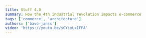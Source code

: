 ```yaml
---
title: Stuff 4.0
summary: How the 4th industrial revolution impacts e-commerce
tags: ['commerce', 'architecture']
authors: ['bavo-janss']
video: 'https://youtu.be/sGYixLxIFPA'
---
```

